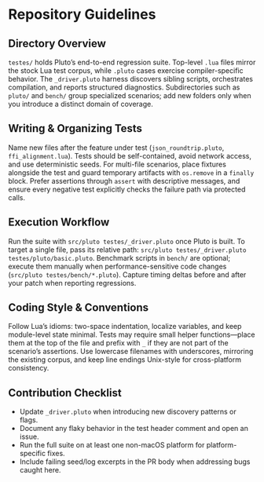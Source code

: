 # Repository Guidelines

## Directory Overview
`testes/` holds Pluto’s end-to-end regression suite. Top-level `.lua` files mirror the stock Lua test corpus, while `.pluto` cases exercise compiler-specific behavior. The `_driver.pluto` harness discovers sibling scripts, orchestrates compilation, and reports structured diagnostics. Subdirectories such as `pluto/` and `bench/` group specialized scenarios; add new folders only when you introduce a distinct domain of coverage.

## Writing & Organizing Tests
Name new files after the feature under test (`json_roundtrip.pluto`, `ffi_alignment.lua`). Tests should be self-contained, avoid network access, and use deterministic seeds. For multi-file scenarios, place fixtures alongside the test and guard temporary artifacts with `os.remove` in a `finally` block. Prefer assertions through `assert` with descriptive messages, and ensure every negative test explicitly checks the failure path via protected calls.

## Execution Workflow
Run the suite with `src/pluto testes/_driver.pluto` once Pluto is built. To target a single file, pass its relative path: `src/pluto testes/_driver.pluto testes/pluto/basic.pluto`. Benchmark scripts in `bench/` are optional; execute them manually when performance-sensitive code changes (`src/pluto testes/bench/*.pluto`). Capture timing deltas before and after your patch when reporting regressions.

## Coding Style & Conventions
Follow Lua’s idioms: two-space indentation, localize variables, and keep module-level state minimal. Tests may require small helper functions—place them at the top of the file and prefix with `_` if they are not part of the scenario’s assertions. Use lowercase filenames with underscores, mirroring the existing corpus, and keep line endings Unix-style for cross-platform consistency.

## Contribution Checklist
- Update `_driver.pluto` when introducing new discovery patterns or flags.
- Document any flaky behavior in the test header comment and open an issue.
- Run the full suite on at least one non-macOS platform for platform-specific fixes.
- Include failing seed/log excerpts in the PR body when addressing bugs caught here.
